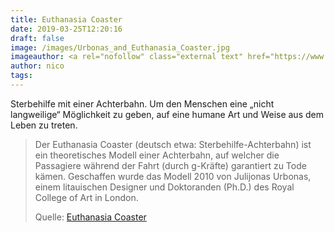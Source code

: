 ```yaml
---
title: Euthanasia Coaster
date: 2019-03-25T12:20:16
draft: false
image: /images/Urbonas_and_Euthanasia_Coaster.jpg
imageauthor: <a rel="nofollow" class="external text" href="https://www.flickr.com/photos/31290193@N06/">Justin Pickard</a>
author: nico
tags: 
---
```


Sterbehilfe mit einer Achterbahn. Um den Menschen eine „nicht langweilige“ Möglichkeit zu geben, auf eine humane Art und Weise aus dem Leben zu treten.

> Der Euthanasia Coaster (deutsch etwa: Sterbehilfe-Achterbahn) ist ein
> theoretisches Modell einer Achterbahn, auf welcher die Passagiere während der
> Fahrt (durch g-Kräfte) garantiert zu Tode kämen. Geschaffen wurde das Modell
> 2010 von Julijonas Urbonas, einem litauischen Designer und Doktoranden (Ph.D.)
> des Royal College of Art in London.
>
> Quelle: [Euthanasia Coaster](https://de.wikipedia.org/wiki/Euthanasia_Coaster)

